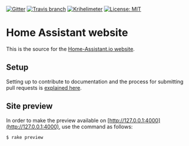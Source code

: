 [![Gitter](https://img.shields.io/gitter/room/nwjs/nw.js.svg)](https://gitter.im/home-assistant/website)
[![Travis branch](https://img.shields.io/travis/home-assistant/home-assistant.github.io/next.svg)](https://travis-ci.org/home-assistant/home-assistant.github.io)
[![Krihelimeter](http://www.krihelinator.xyz/badge/home-assistant/home-assistant.github.io)](http://www.krihelinator.xyz)
[![License: MIT](https://img.shields.io/badge/License-MIT-yellow.svg)](https://opensource.org/licenses/MIT)

# Home Assistant website 

This is the source for the [Home-Assistant.io website](https://home-assistant.io).

## Setup

Setting up to contribute to documentation and the process for submitting pull requests is [explained here](https://home-assistant.io/developers/website/).

## Site preview

In order to make the preview available on [http://127.0.0.1:4000](http://127.0.0.1:4000), use the command as follows:

```bash
$ rake preview
```
